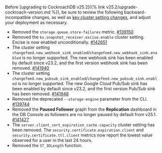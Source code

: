 Before [upgrading to CockroachDB v25.2]({% link v25.2/upgrade-cockroach-version.md %}), be sure to review the following backward-incompatible changes, as well as [key cluster setting changes](#v25-2-0-cluster-settings), and adjust your deployment as necessary.

- Removed the `storage.queue.store-failures` metric. [#139150](https://github.com/cockroachdb/cockroach/pull/139150)
- Removed the `kv.snapshot_receiver.excise.enable` cluster setting. Excise is now enabled unconditionally. [#142651](https://github.com/cockroachdb/cockroach/pull/142651)
- The cluster setting `changefeed.new_webhook_sink_enabled`/`changefeed.new_webhook_sink.enabled` is no longer supported. The new webhook sink has been enabled by default since v23.2, and the first version webhook sink has been removed. [#141940](https://github.com/cockroachdb/cockroach/pull/141940)
- The cluster setting `changefeed.new_pubsub_sink_enabled`/`changefeed.new_pubsub_sink.enabled` is no longer supported. The new Google Cloud Pub/Sub sink has been enabled by default since v23.2, and the first version Pub/Sub sink has been removed. [#141948](https://github.com/cockroachdb/cockroach/pull/141948)
- Removed the deprecated `--storage-engine` parameter from the CLI. [#139744](https://github.com/cockroachdb/cockroach/pull/139744)
- Removed the **Paused Follower** graph from the **Replication** dashboard in the DB Console as followers are no longer paused by default from v25.1. [#141427](https://github.com/cockroachdb/cockroach/pull/141427)
- The `server.client_cert_expiration_cache.capacity` cluster setting has been removed. The `security.certificate.expiration.client` and `security.certificate.ttl.client` metrics now report the lowest value observed for a user in the last 24 hours.
- Removed the `ST_3DLength` function.